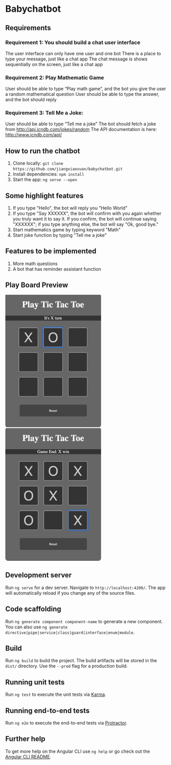 # Babychatbot

## Requirements

### Requirement 1: You should build a chat user interface
The user interface can only have one user and one bot
There is a place to type your message, just like a chat app
The chat message is shows sequentially on the screen, just like a chat app

### Requirement 2: Play Mathematic Game
User should be able to type “Play math game”, and the bot you give the user a random mathematical question
User should be able to type the answer, and the bot should reply

### Requirement 3: Tell Me a Joke:
User should be able to type “Tell me a joke”
The bot should fetch a joke from http://api.icndb.com/jokes/random
The API documentation is here: http://www.icndb.com/api/

## How to run the chatbot

1. Clone locally: `git clone https://github.com/jiangxiaoxuan/babychatbot.git`
2. Install dependencies: `npm install`
3. Start the app: `ng serve --open` 

## Some highlight features

1. If you type "Hello", the bot will reply you "Hello World"
2. If you type "Say XXXXXX", the bot will confirm with you again whether you truly want it to say it. If you confirm, the bot will continue saying "XXXXXX"; if you type anything else, the bot will say "Ok, good bye."
3. Start mathematics game by typing keyword "Math"
4. Start joke function by typing "Tell me a joke"

## Features to be implemented

1. More math questions
2. A bot that has reminder assistant function

## Play Board Preview

<img src="https://github.com/jiangxiaoxuan/tic-tac-toe/raw/master/screenshots/tic_in_progress.png" width="300" />

<img src="https://github.com/jiangxiaoxuan/tic-tac-toe/raw/master/screenshots/tic_end.png" width="300" />

## Development server

Run `ng serve` for a dev server. Navigate to `http://localhost:4200/`. The app will automatically reload if you change any of the source files.

## Code scaffolding

Run `ng generate component component-name` to generate a new component. You can also use `ng generate directive|pipe|service|class|guard|interface|enum|module`.

## Build

Run `ng build` to build the project. The build artifacts will be stored in the `dist/` directory. Use the `--prod` flag for a production build.

## Running unit tests

Run `ng test` to execute the unit tests via [Karma](https://karma-runner.github.io).

## Running end-to-end tests

Run `ng e2e` to execute the end-to-end tests via [Protractor](http://www.protractortest.org/).

## Further help

To get more help on the Angular CLI use `ng help` or go check out the [Angular CLI README](https://github.com/angular/angular-cli/blob/master/README.md).
